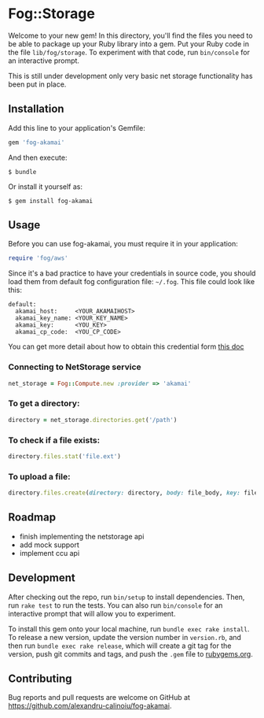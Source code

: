 # Fog::Storage

Welcome to your new gem! In this directory, you'll find the files you need to be able to package up your Ruby library into a gem. Put your Ruby code in the file `lib/fog/storage`. To experiment with that code, run `bin/console` for an interactive prompt.

This is still under development only very basic net storage functionality has been put in place.

## Installation

Add this line to your application's Gemfile:

```ruby
gem 'fog-akamai'
```

And then execute:

    $ bundle

Or install it yourself as:

    $ gem install fog-akamai

## Usage

Before you can use fog-akamai, you must require it in your application:

```ruby
require 'fog/aws'
```

Since it's a bad practice to have your credentials in source code, you should load them from default fog configuration file: ```~/.fog```. This file could look like this:

```
default:
  akamai_host:     <YOUR_AKAMAIHOST>
  akamai_key_name: <YOUR_KEY_NAME>
  akamai_key:      <YOU_KEY>
  akamai_cp_code:  <YOU_CP_CODE>
```

You can get more detail about how to obtain this credential form [this doc](https://control.akamai.com/dl/customers/NS/NS_Config_FS.pdf)

### Connecting to NetStorage service

```ruby
net_storage = Fog::Compute.new :provider => 'akamai'
```

### To get a directory:

```ruby
directory = net_storage.directories.get('/path')
```

### To check if a file exists:

```ruby
directory.files.stat('file.ext')
```

### To upload a file:

```ruby
directory.files.create(directory: directory, body: file_body, key: file_name)
```

## Roadmap

- finish implementing the netstorage api
- add mock support
- implement ccu api

## Development

After checking out the repo, run `bin/setup` to install dependencies. Then, run `rake test` to run the tests. You can also run `bin/console` for an interactive prompt that will allow you to experiment.

To install this gem onto your local machine, run `bundle exec rake install`. To release a new version, update the version number in `version.rb`, and then run `bundle exec rake release`, which will create a git tag for the version, push git commits and tags, and push the `.gem` file to [rubygems.org](https://rubygems.org).

## Contributing

Bug reports and pull requests are welcome on GitHub at https://github.com/alexandru-calinoiu/fog-akamai.

